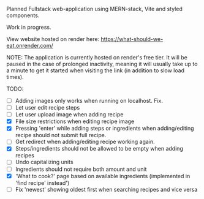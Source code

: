 Planned Fullstack web-application using MERN-stack, Vite and styled components.

Work in progress.

View website hosted on render here:
https://what-should-we-eat.onrender.com/

NOTE: The application is currently hosted on render's free tier. It will be paused in the case of prolonged inactivity, meaning it will usually take up to a minute to get it started when visiting the link (in addition to slow load times).

TODO:
- [ ] Adding images only works when running on localhost. Fix.
- [ ] Let user edit recipe steps
- [ ] Let user upload image when adding recipe
- [X] File size restrictions when editing recipe image
- [X] Pressing 'enter' while adding steps or ingredients when adding/editing recipe should not submit full recipe.
- [ ] Get redirect when adding/editing recipe working again.
- [X] Steps/ingredients should not be allowed to be empty when adding recipes
- [ ] Undo capitalizing units
- [ ] Ingredients should not require both amount and unit
- [X] 'What to cook?' page based on available ingredients (implemented in 'find recipe' instead')
- [ ] Fix 'newest' showing oldest first when searching recipes and vice versa
